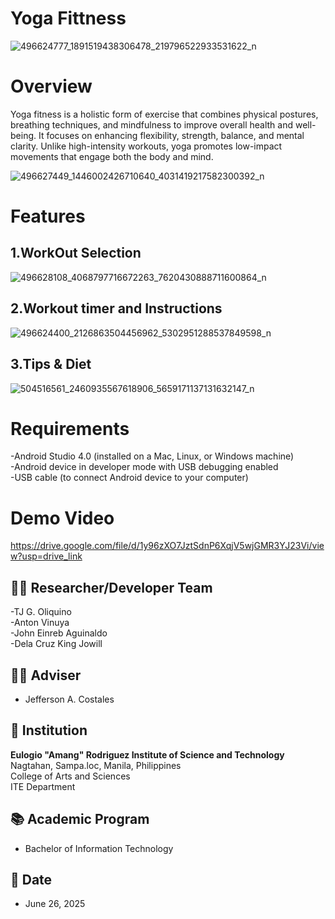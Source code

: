 <h1>Yoga Fittness</h1>

![496624777_1891519438306478_219796522933531622_n](https://github.com/user-attachments/assets/960fb9f9-f7e3-4a26-819f-949825d2be40)

<h1>Overview</h1>
Yoga fitness is a holistic form of exercise that combines physical postures, breathing techniques, and mindfulness to improve overall health and well-being. It focuses on enhancing flexibility, strength, balance, and mental clarity. Unlike high-intensity workouts, yoga promotes low-impact movements that engage both the body and mind.

![496627449_1446002426710640_4031419217582300392_n](https://github.com/user-attachments/assets/c41d6321-38b7-44f4-9314-cdc9375cb859)

<h1>Features</h1>

<h2>1.WorkOut Selection</h2>

![496628108_4068797716672263_7620430888711600864_n](https://github.com/user-attachments/assets/7390dd45-8c62-4e18-80e6-67bc7dcfd9ee)

<h2>2.Workout timer and Instructions</h2>

![496624400_2126863504456962_5302951288537849598_n](https://github.com/user-attachments/assets/dacf0b71-f611-43e7-a53d-3c5897864cfa)

<h2>3.Tips & Diet</h2>

![504516561_2460935567618906_5659171137131632147_n](https://github.com/user-attachments/assets/a1c7bd62-ff61-42bb-869d-597494a8b30c)

# Requirements 
-Android Studio 4.0 (installed on a Mac, Linux, or Windows machine)<br>
-Android device in developer mode with USB debugging enabled<br>
-USB cable (to connect Android device to your computer)<br>

# Demo Video

https://drive.google.com/file/d/1y96zXO7JztSdnP6XqjV5wjGMR3YJ23Vi/view?usp=drive_link

## 🧑‍💻 Researcher/Developer Team
-TJ G. Oliquino<br>
-Anton Vinuya<br>
-John Einreb Aguinaldo<br>
-Dela Cruz King Jowill<br>

## 👨‍🏫 Adviser
- Jefferson A. Costales  

## 🏫 Institution
**Eulogio "Amang" Rodriguez Institute of Science and Technology**  
Nagtahan, Sampa.loc, Manila, Philippines  
College of Arts and Sciences  
ITE Department  

## 📚 Academic Program
- Bachelor of Information Technology

## 📅 Date
- June 26, 2025
